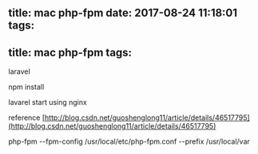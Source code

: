 title: mac php-fpm
date: 2017-08-24 11:18:01
tags:
---
title: mac php-fpm
tags:
---

laravel

npm install

lavarel start using nginx



reference
[http://blog.csdn.net/guoshenglong11/article/details/46517795](http://blog.csdn.net/guoshenglong11/article/details/46517795)

php-fpm --fpm-config /usr/local/etc/php-fpm.conf  --prefix /usr/local/var

